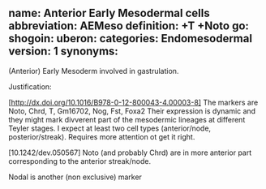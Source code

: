 name: Anterior Early Mesodermal cells 
abbreviation: AEMeso
definition: +T +Noto
go:
shogoin: 
uberon:
categories: Endomesodermal
version: 1
synonyms:
---

(Anterior) Early Mesoderm involved in gastrulation. 

Justification:

[http://dx.doi.org/10.1016/B978-0-12-800043-4.00003-8]
The markers are Noto, Chrd, T, Gm16702, Nog, Fst, Foxa2
Their expression is dynamic and they might mark divverent part of the mesodermic lineages at different Teyler stages.
I expect at least two cell types (anterior/node, posterior/streak). Requires more attention ot get it right.

[10.1242/dev.050567]
Noto (and probably Chrd) are in more anterior part corresponding to the anterior streak/node.

Nodal is another (non exclusive) marker
